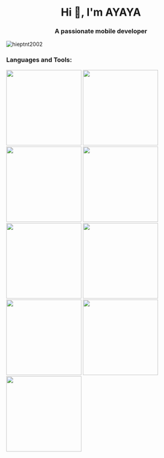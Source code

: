 <h1 align="center">Hi 👋, I'm AYAYA</h1>
<h3 align="center">A passionate mobile developer</h3>

<p align="left"> <img src="https://komarev.com/ghpvc/?username=hieptnt2002&label=Profile%20views&color=0e75b6&style=flat" alt="hieptnt2002" /> </p>

<h3 align="left">Languages and Tools:</h3>
<p align="left">
  <img src="https://flexicarrent.000webhostapp.com/ui/home1.jpg"  width="200" /> 
   <img src="https://flexicarrent.000webhostapp.com/ui/home2.jpg"  width="200" />
     <img src="https://flexicarrent.000webhostapp.com/ui/home3.jpg"  width="200" />
     <img src="https://flexicarrent.000webhostapp.com/ui/detail1.jpg"  width="200" />
     <img src="https://flexicarrent.000webhostapp.com/ui/detail2.jpg"  width="200" />
     <img src="https://flexicarrent.000webhostapp.com/ui/order.jpg"  width="200" />
     <img src="https://flexicarrent.000webhostapp.com/ui/payment.jpg"  width="200" />
     <img src="https://flexicarrent.000webhostapp.com/ui/order-success.jpg"  width="200" />
     <img src="https://flexicarrent.000webhostapp.com/ui/order-success2.jpg"  width="200" />
</p>
